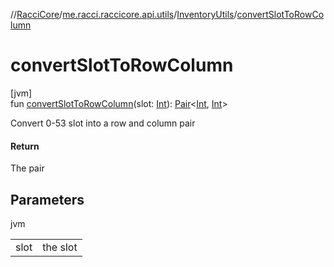 //[RacciCore](../../../index.md)/[me.racci.raccicore.api.utils](../index.md)/[InventoryUtils](index.md)/[convertSlotToRowColumn](convert-slot-to-row-column.md)

# convertSlotToRowColumn

[jvm]\
fun [convertSlotToRowColumn](convert-slot-to-row-column.md)(slot: [Int](https://kotlinlang.org/api/latest/jvm/stdlib/kotlin/-int/index.html)): [Pair](https://kotlinlang.org/api/latest/jvm/stdlib/kotlin/-pair/index.html)&lt;[Int](https://kotlinlang.org/api/latest/jvm/stdlib/kotlin/-int/index.html), [Int](https://kotlinlang.org/api/latest/jvm/stdlib/kotlin/-int/index.html)&gt;

Convert 0-53 slot into a row and column pair

#### Return

The pair

## Parameters

jvm

| | |
|---|---|
| slot | the slot |
